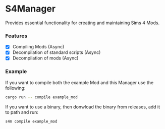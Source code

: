 # S4Manager

Provides essential functionality for creating and maintaining Sims 4 Mods.

### Features

- [x] Compiling Mods (Async)
- [x] Decompilation of standard scripts (Async)
- [x] Decompilation of mods (Async)

### Example

If you want to compile both the example Mod and this Manager use the following:

```bash
cargo run -- compile example_mod
```

If you want to use a binary, then donwload the binary from releases, add it to path and run:

```bash
s4m compile example_mod
```
